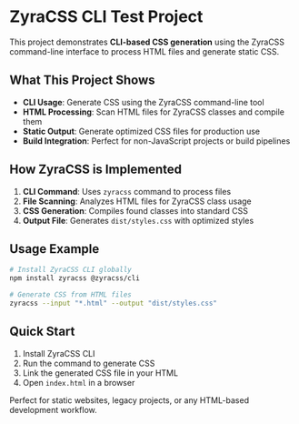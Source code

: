 # ZyraCSS CLI Test Project

This project demonstrates **CLI-based CSS generation** using the ZyraCSS command-line interface to process HTML files and generate static CSS.

## What This Project Shows

- **CLI Usage**: Generate CSS using the ZyraCSS command-line tool
- **HTML Processing**: Scan HTML files for ZyraCSS classes and compile them
- **Static Output**: Generate optimized CSS files for production use
- **Build Integration**: Perfect for non-JavaScript projects or build pipelines

## How ZyraCSS is Implemented

1. **CLI Command**: Uses `zyracss` command to process files
2. **File Scanning**: Analyzes HTML files for ZyraCSS class usage
3. **CSS Generation**: Compiles found classes into standard CSS
4. **Output File**: Generates `dist/styles.css` with optimized styles

## Usage Example

```bash
# Install ZyraCSS CLI globally
npm install zyracss @zyracss/cli

# Generate CSS from HTML files
zyracss --input "*.html" --output "dist/styles.css"
```

## Quick Start

1. Install ZyraCSS CLI
2. Run the command to generate CSS
3. Link the generated CSS file in your HTML
4. Open `index.html` in a browser

Perfect for static websites, legacy projects, or any HTML-based development workflow.
